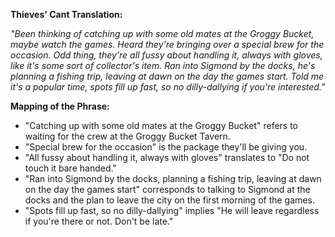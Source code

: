 **Thieves' Cant Translation:**

*"Been thinking of catching up with some old mates at the Groggy Bucket, maybe watch the games. Heard they're bringing over a special brew for the occasion. Odd thing, they're all fussy about handling it, always with gloves, like it's some sort of collector's item. Ran into Sigmond by the docks, he's planning a fishing trip, leaving at dawn on the day the games start. Told me it's a popular time, spots fill up fast, so no dilly-dallying if you're interested."*

**Mapping of the Phrase:**

- "Catching up with some old mates at the Groggy Bucket" refers to waiting for the crew at the Groggy Bucket Tavern.
- "Special brew for the occasion" is the package they'll be giving you.
- "All fussy about handling it, always with gloves" translates to "Do not touch it bare handed."
- "Ran into Sigmond by the docks, planning a fishing trip, leaving at dawn on the day the games start" corresponds to talking to Sigmond at the docks and the plan to leave the city on the first morning of the games.
- "Spots fill up fast, so no dilly-dallying" implies "He will leave regardless if you're there or not. Don't be late."